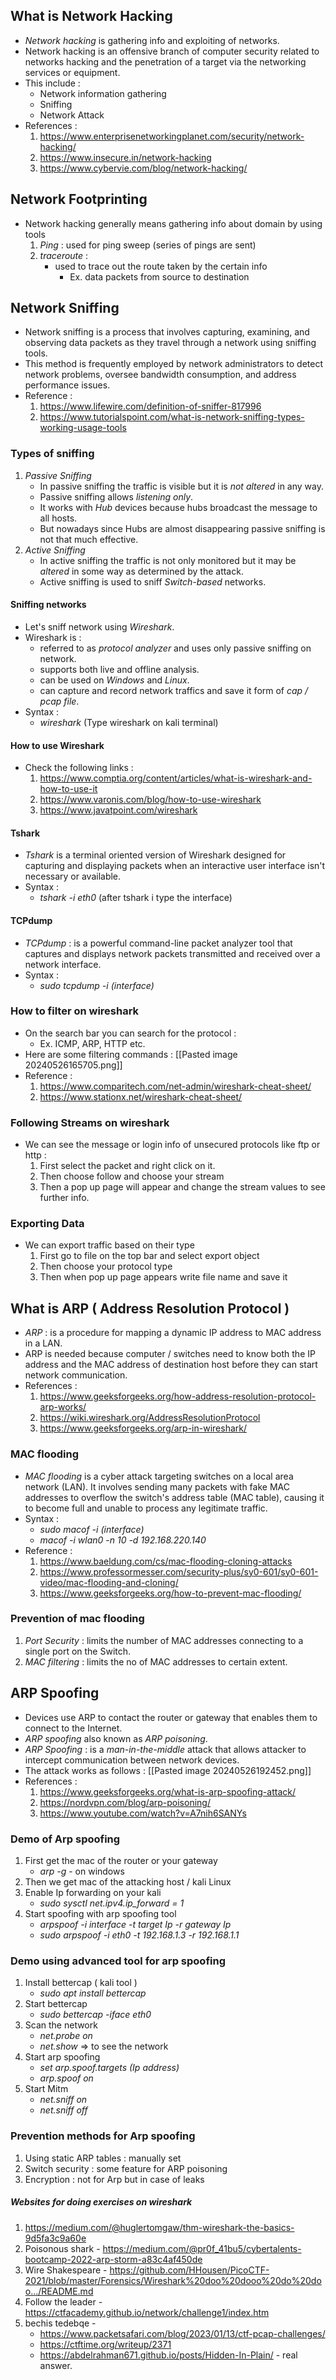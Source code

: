 ## What is Network Hacking

- *Network hacking* is gathering info and exploiting of networks.
- Network hacking is an offensive branch of computer security related to networks hacking and the penetration of a target via the networking services or equipment.
- This include :
     - Network information gathering
     - Sniffing
     - Network Attack
- References :
     1. https://www.enterprisenetworkingplanet.com/security/network-hacking/
     2. https://www.insecure.in/network-hacking
     3. https://www.cybervie.com/blog/network-hacking/

## Network Footprinting

- Network hacking generally means gathering info about domain by using tools
     1. *Ping* : used for ping sweep (series of pings are sent)
     2. *traceroute* :
         - used to trace out the route taken by the certain info 
             - Ex. data packets from source to destination

## Network Sniffing

- Network sniffing is a process that involves capturing, examining, and observing data packets as they travel through a network using sniffing tools. 
- This method is frequently employed by network administrators to detect network problems, oversee bandwidth consumption, and address performance issues.
- Reference :
     1. https://www.lifewire.com/definition-of-sniffer-817996
     2. https://www.tutorialspoint.com/what-is-network-sniffing-types-working-usage-tools
### Types of sniffing
1. *Passive Sniffing*
     - In passive sniffing the traffic is visible but it is *not altered* in any way. 
     - Passive sniffing allows *listening only*.
     - It works with *Hub* devices because hubs broadcast the message to all hosts.
     - But nowadays since Hubs are almost disappearing passive sniffing is not that much effective.
2. *Active Sniffing* 
     - In active sniffing the traffic is not only monitored but it may be *altered* in some way as determined by the attack.
     - Active sniffing is used to sniff *Switch-based* networks.

#### Sniffing networks
- Let's sniff network using *Wireshark*.
- Wireshark is :
     - referred to as *protocol analyzer* and uses only passive sniffing on network.
     - supports both live and offline analysis.
     - can be used on *Windows* and *Linux*.
     - can capture and record network traffics and save it form of *cap / pcap file*.
- Syntax : 
     - *wireshark*         (Type wireshark on kali terminal)
#### How to use Wireshark 
- Check the following links : 
     1. https://www.comptia.org/content/articles/what-is-wireshark-and-how-to-use-it
     2. https://www.varonis.com/blog/how-to-use-wireshark
     3. https://www.javatpoint.com/wireshark
#### Tshark
- *Tshark* is a terminal oriented version of Wireshark designed for capturing and displaying packets when an interactive user interface isn't necessary or available.
- Syntax :
     - *tshark  -i   eth0*           (after tshark i type the interface)

#### TCPdump
- *TCPdump* : is a powerful command-line packet analyzer tool that captures and displays network packets transmitted and received over a network interface.
- Syntax : 
     - *sudo tcpdump  -i   (interface)* 

### How to filter on wireshark
- On the search bar you can search for the protocol :
     - Ex.  ICMP, ARP, HTTP etc.
- Here are some filtering commands :  [[Pasted image 20240526165705.png]]
- Reference :
     1. https://www.comparitech.com/net-admin/wireshark-cheat-sheet/
     2. https://www.stationx.net/wireshark-cheat-sheet/
### Following Streams on wireshark
- We can see the message or login info of unsecured protocols like ftp or http :
     1. First select the packet and right click on it.
     2. Then choose follow and choose your stream 
     3. Then a pop up page will appear and change the stream values to see further info.

### Exporting Data
- We can export traffic based on their type
     1. First go to file on the top bar and select export object
     2. Then choose your protocol type 
     3. Then when pop up page appears write file name and save it

## What is ARP ( Address Resolution Protocol )

- *ARP* : is a procedure for mapping a dynamic IP address to MAC address in a LAN.
- ARP is needed because computer / switches need to know both the IP address and the MAC address of destination host  before they can start network communication.
- References :
     1. https://www.geeksforgeeks.org/how-address-resolution-protocol-arp-works/ 
     2. https://wiki.wireshark.org/AddressResolutionProtocol
     3. https://www.geeksforgeeks.org/arp-in-wireshark/

### MAC flooding
- *MAC flooding*  is a cyber attack targeting switches on a local area network (LAN). It involves sending many packets with fake MAC addresses to overflow the switch's address table (MAC table), causing it to become full and unable to process any legitimate traffic.
- Syntax :
     - *sudo macof   -i   (interface)* 
     - *macof  -i wlan0  -n 10  -d  192.168.220.140*
- Reference :
     1. https://www.baeldung.com/cs/mac-flooding-cloning-attacks
     2. https://www.professormesser.com/security-plus/sy0-601/sy0-601-video/mac-flooding-and-cloning/
     3. https://www.geeksforgeeks.org/how-to-prevent-mac-flooding/

### Prevention of mac flooding
1. *Port Security* : limits the number of MAC addresses connecting to a single port on the Switch.
2. *MAC filtering* : limits the no of MAC addresses to certain extent.

## ARP Spoofing

- Devices use ARP to contact the router or gateway that enables them to connect to the Internet.
- *ARP spoofing* also known as *ARP poisoning*.
- *ARP Spoofing* : is a *man-in-the-middle* attack that allows attacker to intercept communication between network devices.
- The attack works as follows :   [[Pasted image 20240526192452.png]] 
- References :
     1. https://www.geeksforgeeks.org/what-is-arp-spoofing-attack/
     2. https://nordvpn.com/blog/arp-poisoning/
     3. https://www.youtube.com/watch?v=A7nih6SANYs  
### Demo of Arp spoofing
1. First get the mac of the router or your gateway 
     - *arp  -g*             -   on windows
2. Then we get mac of the attacking host / kali Linux 
3. Enable Ip forwarding on your kali
     - *sudo sysctl net.ipv4.ip_forward = 1*
4. Start spoofing with arp spoofing tool
     - *arpspoof  -i  interface  -t  target Ip  -r  gateway Ip*
     - *sudo arpspoof  -i  eth0  -t  192.168.1.3  -r  192.168.1.1*

### Demo using advanced tool for arp spoofing
1. Install bettercap  ( kali tool )
     - *sudo apt install bettercap*
2. Start bettercap
     - *sudo  bettercap  -iface  eth0*
3. Scan the network
     - *net.probe  on* 
     - *net.show*     =>     to see the network
4. Start arp spoofing
     - *set arp.spoof.targets  (Ip address)*
     - *arp.spoof  on* 
5. Start Mitm   
     - *net.sniff  on*  
     - *net.sniff  off*   

### Prevention methods for Arp spoofing
1. Using static ARP tables :  manually set 
2. Switch security :  some feature for ARP poisoning
3. Encryption :  not for Arp but in case of leaks 

##### Websites for doing exercises on wireshark
1. https://medium.com/@huglertomgaw/thm-wireshark-the-basics-9d5fa3c9a60e
2. Poisonous shark -  https://medium.com/@pr0f_41bu5/cybertalents-bootcamp-2022-arp-storm-a83c4af450de
3. Wire Shakespeare - https://github.com/HHousen/PicoCTF-2021/blob/master/Forensics/Wireshark%20doo%20dooo%20do%20doo.../README.md
4. Follow the leader - https://ctfacademy.github.io/network/challenge1/index.htm
5. bechis tedebqe -  
     - https://www.packetsafari.com/blog/2023/01/13/ctf-pcap-challenges/
     - https://ctftime.org/writeup/2371
     - https://abdelrahman671.github.io/posts/Hidden-In-Plain/  - real answer.